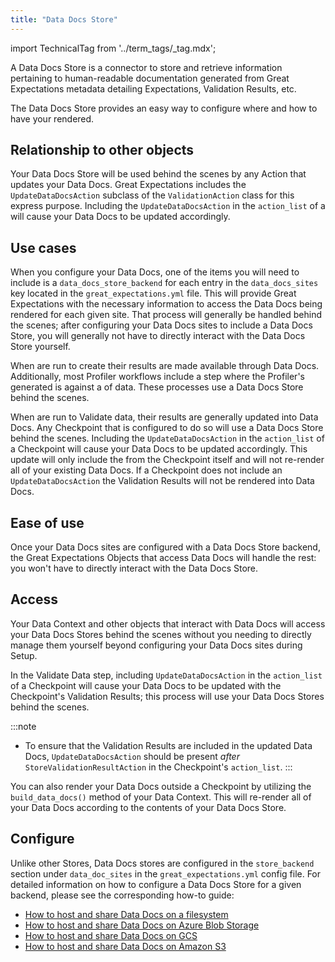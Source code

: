 ```yaml
---
title: "Data Docs Store"
---
```


import TechnicalTag from '../term_tags/_tag.mdx';

A Data Docs Store is a connector to store and retrieve information pertaining to human-readable documentation generated from Great Expectations metadata detailing Expectations, Validation Results, etc.



The Data Docs Store provides an easy way to configure where and how to have your <TechnicalTag relative="../" tag="data_docs" text="Data Docs" /> rendered.

## Relationship to other objects

Your Data Docs Store will be used behind the scenes by any Action that updates your Data Docs.  Great Expectations includes the `UpdateDataDocsAction` subclass of the `ValidationAction` class for this express purpose.  Including the `UpdateDataDocsAction` in the `action_list` of a <TechnicalTag relative="../" tag="checkpoint" text="Checkpoint" /> will cause your Data Docs to be updated accordingly.

## Use cases

When you configure your Data Docs, one of the items you will need to include is a `data_docs_store_backend` for each entry in the `data_docs_sites` key located in the `great_expectations.yml` file.  This will provide Great Expectations with the necessary information to access the Data Docs being rendered for each given site.  That process will generally be handled behind the scenes; after configuring your Data Docs sites to include a Data Docs Store, you will generally not have to directly interact with the Data Docs Store yourself.

When <TechnicalTag relative="../" tag="profiler" text="Profilers" /> are run to create <TechnicalTag relative="../" tag="expectation" text="Expectations" /> their results are made available through Data Docs.  Additionally, most Profiler workflows include a step where the Profiler's generated <TechnicalTag relative="../" tag="expectation_suite" text="Expectation Suite" /> is <TechnicalTag relative="../" tag="validation" text="Validated" /> against a <TechnicalTag relative="../" tag="batch" text="Batch" /> of data.  These processes use a Data Docs Store behind the scenes.

When <TechnicalTag relative="../" tag="checkpoint" text="Checkpoints" /> are run to Validate data, their results are generally updated into Data Docs.  Any Checkpoint that is configured to do so will use a Data Docs Store behind the scenes.  Including the `UpdateDataDocsAction` in the `action_list` of a Checkpoint will cause your Data Docs to be updated accordingly.  This update will only include the <TechnicalTag relative="../" tag="validation_result" text="Validation Results" /> from the Checkpoint itself and will not re-render all of your existing Data Docs.  If a Checkpoint does not include an `UpdateDataDocsAction` the Validation Results will not be rendered into Data Docs.

## Ease of use

Once your Data Docs sites are configured with a Data Docs Store backend, the Great Expectations Objects that access Data Docs will handle the rest: you won't have to directly interact with the Data Docs Store.

## Access

Your Data Context and other objects that interact with Data Docs will access your Data Docs Stores behind the scenes without you needing to directly manage them yourself beyond configuring your Data Docs sites during Setup.  

In the Validate Data step, including `UpdateDataDocsAction` in the `action_list` of a Checkpoint will cause your Data Docs to be updated with the Checkpoint's Validation Results; this process will use your Data Docs Stores behind the scenes.

:::note
- To ensure that the Validation Results are included in the updated Data Docs, `UpdateDataDocsAction` should be present *after* `StoreValidationResultAction` in the Checkpoint's `action_list`.
:::

You can also render your Data Docs outside a Checkpoint by utilizing the `build_data_docs()` method of your Data Context.  This will re-render all of your Data Docs according to the contents of your Data Docs Store.

## Configure

Unlike other Stores, Data Docs stores are configured in the `store_backend` section under `data_doc_sites` in the `great_expectations.yml` config file.  For detailed information on how to configure a Data Docs Store for a given backend, please see the corresponding how-to guide:

- [How to host and share Data Docs on a filesystem](../guides/setup/configuring_data_docs/how_to_host_and_share_data_docs_on_a_filesystem.md)
- [How to host and share Data Docs on Azure Blob Storage](../guides/setup/configuring_data_docs/host_and_share_data_docs.md)
- [How to host and share Data Docs on GCS](../guides/setup/configuring_data_docs/how_to_host_and_share_data_docs_on_gcs.md)
- [How to host and share Data Docs on Amazon S3](../guides/setup/configuring_data_docs/how_to_host_and_share_data_docs_on_amazon_s3.md)
